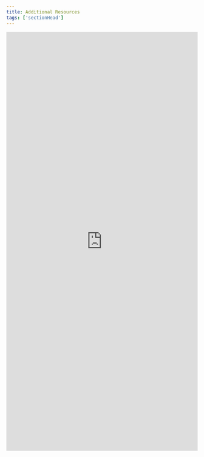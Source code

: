 ```yaml
---
title: Additional Resources 
tags: ['sectionHead']
---
```


<iframe style="border: 0; width: 100%; height: 1100px;" allowfullscreen frameborder="0" src="https://raindrop.io/cl21/civic-engagement-28731834/embed/sort=title&hide=header%2C+excerpt%2C+info%2C+add"></iframe>
